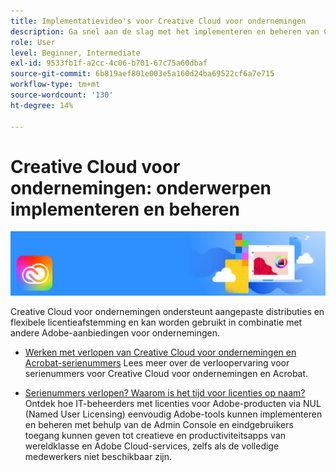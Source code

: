 ```yaml
---
title: Implementatievideo's voor Creative Cloud voor ondernemingen
description: Ga snel aan de slag met het implementeren en beheren van Creative Cloud voor ondernemingen-apps
role: User
level: Beginner, Intermediate
exl-id: 9533fb1f-a2cc-4c06-b701-67c75a60dbaf
source-git-commit: 6b819aef801e003e5a160d24ba69522cf6a7e715
workflow-type: tm+mt
source-wordcount: '130'
ht-degree: 14%

---
```


# Creative Cloud voor ondernemingen: onderwerpen implementeren en beheren

![Creative Cloud Hero-afbeelding](../assets/CCEbanner.png)

Creative Cloud voor ondernemingen ondersteunt aangepaste distributies en flexibele licentieafstemming en kan worden gebruikt in combinatie met andere Adobe-aanbiedingen voor ondernemingen.

* [Werken met verlopen van Creative Cloud voor ondernemingen en Acrobat-serienummers](cceserial.md)
Lees meer over de verloopervaring voor serienummers voor Creative Cloud voor ondernemingen en Acrobat.

* [Serienummers verlopen? Waarom is het tijd voor licenties op naam?](nameduserlicensing.md)
Ontdek hoe IT-beheerders met licenties voor Adobe-producten via NUL (Named User Licensing) eenvoudig Adobe-tools kunnen implementeren en beheren met behulp van de Admin Console en eindgebruikers toegang kunnen geven tot creatieve en productiviteitsapps van wereldklasse en Adobe Cloud-services, zelfs als de volledige medewerkers niet beschikbaar zijn.
